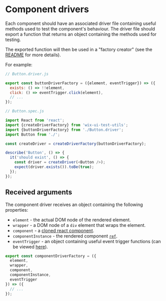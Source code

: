 # Component drivers

Each component should have an associated driver file containing useful methods used to test
the component's behaviour. The driver file should export a function that returns an object containing the methods used for testing.

The exported function will then be used in a "factory creator" (see the
[README](../README.md#createdriverfactory) for more details).

For example:

```javascript
// Button.driver.js

export const buttonDriverFactory = ({element, eventTrigger}) => ({
  exists: () => !!element,
  click: () => eventTrigger.click(element),
  // ...
});
```

```javascript
// Button.spec.js

import React from 'react';
import {createDriverFactory} from 'wix-ui-test-utils';
import {buttonDriverFactory} from './Button.driver';
import Button from './';

const createDriver = createDriverFactory(buttonDriverFactory);

describe('Button', () => {
  it('should exist', () => {
    const driver = createDriver(<Button />);
    expect(driver.exists()).toBe(true);
  });
});
```

## Received arguments

The component driver receives an object containing the following properties:

- `element` - the actual DOM node of the rendered element.
- `wrapper` - a DOM node of a `div` element that wraps the element.
- `component` - a [cloned react component](https://reactjs.org/docs/react-api.html#cloneelement).
- `componentInstance` - the rendered component [`ref`](https://reactjs.org/docs/refs-and-the-dom.html).
- `eventTrigger` - an object containing useful event trigger functions (can be viewed [here](https://github.com/wix/wix-ui/blob/master/packages/wix-ui-test-utils/src/helpers.tsx#L70)).

```javascript
export const componentDriverFactory = ({
  element,
  wrapper,
  component,
  componentInstance,
  eventTrigger
}) => ({
  // ...
});
```
